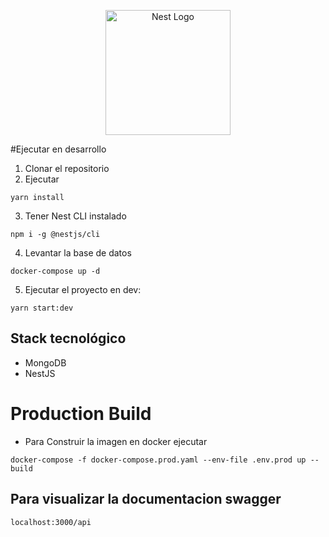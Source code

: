 <p align="center">
  <a href="http://nestjs.com/" target="blank"><img src="https://nestjs.com/img/logo-small.svg" width="200" alt="Nest Logo" /></a>
</p>

#Ejecutar en desarrollo

1. Clonar el repositorio
2. Ejecutar
```
yarn install
```

3. Tener Nest CLI instalado
```
npm i -g @nestjs/cli
```

4. Levantar la base de datos
```
docker-compose up -d
```

5. Ejecutar el proyecto en dev:
```
yarn start:dev
```

## Stack tecnológico
* MongoDB
* NestJS

# Production Build
* Para Construir la imagen en docker ejecutar
```
docker-compose -f docker-compose.prod.yaml --env-file .env.prod up --build
```

## Para visualizar la documentacion swagger
```
localhost:3000/api
```